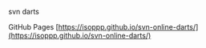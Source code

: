 svn darts

GitHub Pages
[https://isoppp.github.io/svn-online-darts/](https://isoppp.github.io/svn-online-darts/)
